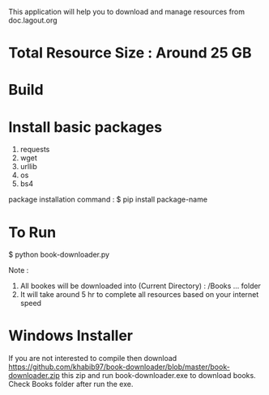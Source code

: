 This application will help you to download and manage resources from doc.lagout.org

# Total Resource Size : Around 25 GB

# Build
  # Install basic packages 
  1. requests
  2. wget
  3. urllib
  4. os
  5. bs4

  package installation command :
  $ pip install package-name

  # To Run
  $ python book-downloader.py

  Note : 
  1. All bookes will be downloaded into (Current Directory) : /Books ... folder 
  2. It will take around 5 hr to complete all resources based on your internet speed

# Windows Installer 
If you are not interested to compile then download https://github.com/khabib97/book-downloader/blob/master/book-downloader.zip this zip and run book-downloader.exe to download books. Check Books folder after run the exe.

